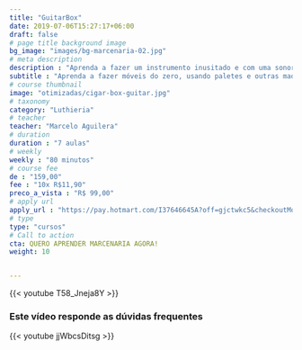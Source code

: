 ```yaml
---
title: "GuitarBox"
date: 2019-07-06T15:27:17+06:00
draft: false
# page title background image
bg_image: "images/bg-marcenaria-02.jpg"
# meta description
description : "Aprenda a fazer um instrumento inusitado e com uma sonoridade incrível."
subtitle : "Aprenda a fazer móveis do zero, usando paletes e outras madeiras"
# course thumbnail
image: "otimizadas/cigar-box-guitar.jpg"
# taxonomy
category: "Luthieria"
# teacher
teacher: "Marcelo Aguilera"
# duration
duration : "7 aulas"
# weekly
weekly : "80 minutos"
# course fee
de : "159,00"
fee : "10x R$11,90"
preco_a_vista : "R$ 99,00"
# apply url
apply_url : "https://pay.hotmart.com/I37646645A?off=gjctwkc5&checkoutMode=10"
# type
type: "cursos"
# Call to action
cta: QUERO APRENDER MARCENARIA AGORA!
weight: 10


---
```


{{< youtube T58_Jneja8Y >}}


### Este vídeo responde as dúvidas frequentes
{{< youtube jjWbcsDitsg >}}
